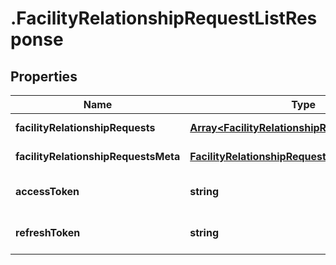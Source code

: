 # .FacilityRelationshipRequestListResponse

## Properties

Name | Type | Description | Notes
------------ | ------------- | ------------- | -------------
**facilityRelationshipRequests** | [**Array&lt;FacilityRelationshipRequestData&gt;**](FacilityRelationshipRequestData.md) |  | [default to undefined]
**facilityRelationshipRequestsMeta** | [**FacilityRelationshipRequestListResponseMeta**](FacilityRelationshipRequestListResponseMeta.md) |  | [default to undefined]
**accessToken** | **string** |  | [optional] [default to undefined]
**refreshToken** | **string** |  | [optional] [default to undefined]

